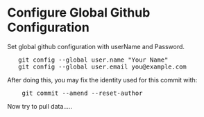  <h1>Configure Global Github Configuration</h1>

<p>
  Set global github configuration with userName and Password.
</p>


<pre>
   git config --global user.name "Your Name"
   git config --global user.email you@example.com
</pre>

<p>
After doing this, you may fix the identity used for this commit with:
</p>

<pre>
    git commit --amend --reset-author
</pre>

<p>
  Now try to pull data.....
</p>
